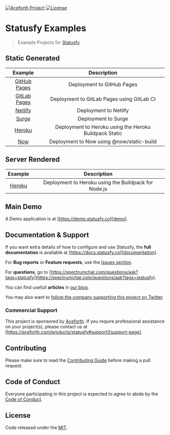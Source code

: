 [![Aceforth Project](https://img.shields.io/badge/Aceforth-project-blue.svg)](https://aceforth.com/products/statusfy) 
[![License](https://img.shields.io/github/license/aceforth/statusfy-examples.svg)][license-page]

# Statusfy Examples

> Example Projects for [Statusfy][home].

## Static Generated

|                     Example                    |                       Description                      |
|:-------------------------------------:|:------------------------------------------------------:|
| [GitHub Pages](./github-pages-static) |               Deployment to GitHub Pages               |
| [GitLab Pages](./gitlab-pages-static) |       Deployment to GitLab Pages using GitLab CI       |
|      [Netlify](./netlify-static)      |                  Deployment to Netlify                 |
|        [Surge](./surge-static)        |                   Deployment to Surge                  |
|       [Heroku](./heroku-static)       | Deployment to Heroku using the Heroku Buildpack Static |
|          [Now](./now-v2-static)       |        Deployment to Now using @now/static-build       |

## Server Rendered

|                    Example                    |                      Description                     |
|:---------------------------------------------:|:----------------------------------------------------:|
|           [Heroku](./heroku-ssr)              | Deployment to Heroku using the Buildpack for Node.js |

## Main Demo

A Demo application is at [https://demo.statusfy.co][demo].

## Documentation & Support

If you want extra details of how to configure and use Statusfy, the **full documentation** is available at [https://docs.statusfy.co][documentation].

For **Bug reports** or **Feature requests**, use the [Issues section][issues].

For **questions**, go to [https://spectrumchat.com/questions/ask?tags=statusfy](https://spectrumchat.com/questions/ask?tags=statusfy).

You can find usefull **articles** in [our blog][statusfy-blog].

You may also want to [follow the company supporting this project on Twitter][twitter].

### Commercial Support

This project is sponsored by [Aceforth][aceforth-website]. If you require professional assistance on your project(s), please contact us at [https://aceforth.com/products/statusfy#support][support-page].

## Contributing

Please make sure to read the [Contributing Guide][contributing] before making a pull request.

## Code of Conduct

Everyone participating in this project is expected to agree to abide by the [Code of Conduct][code-of-conduct].

## License

Code released under the [MIT][license-page].

[home]: https://aceforth.com/products/statusfy?utm_source=github&utm_medium=readme&utm_campaign=statusfy-examples
[demo]: https://demo.statusfy.co?utm_source=github&utm_medium=readme&utm_campaign=statusfy-examples
[documentation]: https://docs.statusfy.co?utm_source=github&utm_medium=readme&utm_campaign=statusfy-examples
[contributing]: https://github.com/aceforth/statusfy-examples/blob/master/CONTRIBUTING.md
[code-of-conduct]: https://aceforth.com/open-source/code-of-conduct?utm_source=github&utm_medium=readme&utm_campaign=statusfy-examples
[issues]: https://github.com/aceforth/statusfy-examples/issues
[twitter]: https://twitter.com/AceforthHQ
[aceforth-website]: https://aceforth.com?utm_source=github&utm_medium=readme&utm_campaign=statusfy-examples
[support-page]: https://aceforth.com/products/statusfy#support?utm_source=github&utm_medium=readme&utm_campaign=statusfy-examples
[statusfy-blog]: https://aceforth.com/products/statusfy/blog?utm_source=github&utm_medium=readme&utm_campaign=statusfy-examples
[license-page]: https://github.com/aceforth/statusfy-examples/blob/master/LICENSE
